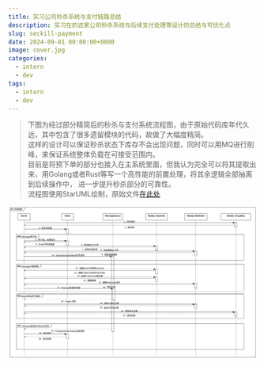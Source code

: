 ```yaml
---
title: 实习公司秒杀系统与支付链路总结
description: 实习在的这家公司秒杀系统与后续支付处理等设计的总结与可优化点
slug: seckill-payment
date: 2024-09-01 00:00:00+0000
image: cover.jpg
categories:
  - intern
  - dev
tags:
  - intern
  - dev
---
```


> 下图为经过部分精简后的秒杀与支付系统流程图，由于原始代码库年代久远，其中包含了很多遗留模块的代码，故做了大幅度精简。  
> 这样的设计可以保证秒杀状态下库存不会出现问题，同时可以用MQ进行削峰，来保证系统整体负载在可接受范围内。  
> 目前是将预下单的部分也接入在主系统里面，但我认为完全可以将其提取出来，用Golang或者Rust等写一个高性能的前置处理，将其余逻辑全部抽离到后续操作中，
> 进一步提升秒杀部分的可靠性。  
> 流程图使用StarUML绘制，原始文件[在此处](seckill-diagram.mdj)

![seckill-diagram](seckill-payment.svg)